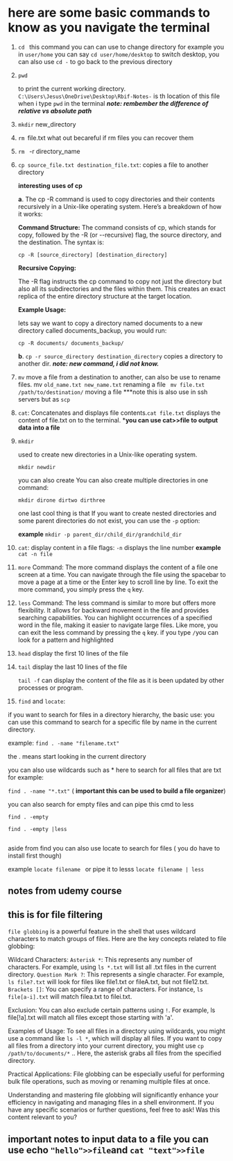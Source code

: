 # here are some basic commands to know as you navigate the terminal 

1. ```cd ```
    this command you can can use to change directory 
    for example you in ```user/home```
    you can say ```cd user/home/desktop``` to switch desktop, you can also use ```cd -``` to go back to the previous directory 
    


2. ```pwd```

    to print the current working directory.
    ```C:\Users\Jesus\OneDrive\Desktop\Rbif-Notes-``` is th location of this file when i type ```pwd``` in the terminal 
    ***note: rembember the difference of relative vs absolute path***

3. ```mkdir``` new_directory

4. ```rm ```file.txt what out becareful if rm files you can recover them 
5. ```rm ``` -r directory_name 

6. ```cp source_file.txt destination_file.txt```: copies a file to another directory
      
      
    **interesting uses of cp**
    
    **a**. The cp -R command is used to copy directories and their contents recursively 
    in a Unix-like operating system. Here’s a breakdown of how it works:
      
      **Command Structure:**
      The command consists of cp, which stands for copy, 
      followed by the -R (or --recursive) flag, the source directory, and the destination.
      The syntax is:
      
      ```cp -R [source_directory] [destination_directory]```
      
      
      
  
      **Recursive Copying:**
      
      The -R flag instructs the cp command to copy not just the directory but 
      also all its subdirectories and the files within them. 
      This creates an exact replica of the entire directory structure at the target location.
  
      **Example Usage:**
      
      lets say we want to copy a directory named documents to a new directory 
      called documents_backup, you would run:
              
      `cp -R documents/ documents_backup/`
      
      

    **b**. ```cp -r source_directory destination_directory``` copies a directory to another dir. ***note: new command, i did not know.***
  
  
  
7. ```mv``` move a file from a destination to another, can also be use to rename files. mv ```old_name.txt new_name.txt``` renaming a file 
``` mv file.txt /path/to/destination/``` moving a file 
***note this is also use in ssh servers but as ```scp```

8. ```cat```: Concatenates and displays file contents.```cat file.txt``` displays the content of file.txt on to the terminal. ***you can use cat>>file to output data into a file**

9. `mkdir`

    used to create new directories in a Unix-like operating system. 
    
    ```mkdir newdir```
    
    you can also create You can also create multiple directories in one command:
    
    ```mkdir dirone dirtwo dirthree```
    
    one last cool thing is that If you want to create nested directories and some
    parent directories do not exist, you can use the `-p` option:
    
    **example**
    ```mkdir -p parent_dir/child_dir/grandchild_dir```
    
9. `cat`: display content in a file
  flags: `-n` displays the line number
  **example** `cat -n file`

10. `more` Command:
        The more command displays the content of a file one screen at a time. 
        You can navigate through the file using the spacebar to move a page at a 
        time or the Enter key to scroll line by line. To exit the more command, you simply press the `q` key.

11. `less` Command:
        The less command is similar to more but offers more flexibility. It allows 
        for backward movement in the file and provides searching capabilities.
        You can highlight occurrences of a specified word in the file, making it 
        easier to navigate large files. Like more, you can exit the less command 
        by pressing the `q` key. if you type `/`you can look for a pattern and 
        highlighted

12. `head`  display the first 10 lines of the file 

13. `tail` display the last 10 lines of the file 

    `tail -f` can display the content of the file as it is been updated by other 
    processes or program. 

14. `find`  and `locate`: 

  if you want to search for files in a directory hierarchy,
  the basic use: 
  you can use this command to search for a specific file by name in the current 
  directory.
  
  example:
  `find . -name "filename.txt"`

  the . means start looking in the current directory 

  you can also use wildcards such as * here to search for all files that are txt for 
  example:

  `find . -name "*.txt"` ( **important this can be used to build a file organizer**)

  you can also search for empty files and can pipe this cmd to less 
  ```
  find . -empty 
  
  find . -empty |less 
  
  
  ```
  aside from find you can also use locate to search for files ( you do have to install first though)
  
  example 
  `locate filename `
  or pipe it to lesss
  `locate filename | less `
  





## notes from udemy course 

## this is for file filtering 

`file globbing` is a powerful feature in the shell that uses wildcard characters
to match groups of files. Here are the key concepts related to file globbing:

Wildcard Characters:
`Asterisk *`: This represents any number of characters. For example, using
`ls *.txt` will list all .txt files in the current directory.
`Question Mark ?`: This represents a single character. For example, 
`ls file?.txt` will look for files like file1.txt or fileA.txt, but not file12.txt.
`Brackets []`: You can specify a range of characters. For instance, 
`ls file[a-i].txt` will match filea.txt to filei.txt.

Exclusion:
You can also exclude certain patterns using `!`. For example,
ls file[!a].txt will match all files except those starting with 'a'.

Examples of Usage:
To see all files in a directory using wildcards, you might use a command 
like `ls -l *`, which will display all files.
If you want to copy all files from a directory into your current directory, 
you might use `cp /path/to/documents/*` .. Here, the asterisk grabs all files 
from the specified directory.

Practical Applications:
File globbing can be especially useful for performing bulk file operations, 
such as moving or renaming multiple files at once.

Understanding and mastering file globbing will significantly enhance your efficiency
in navigating and managing files in a shell environment. If you have any specific 
scenarios or further questions, feel free to ask!
Was this content relevant to you?


## important notes to input data to a file you can use echo `"hello">>file`and `cat "text">>file`
